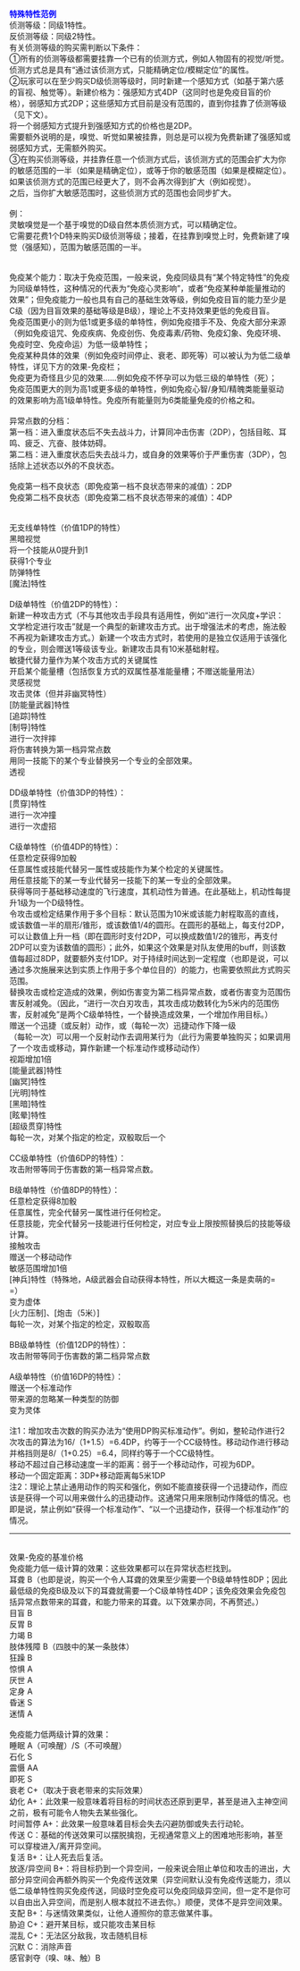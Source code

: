 <title>特殊特性范例</title>
<meta name="GENERATOR" content="WinCHM">
<meta http-equiv="Content-Type" content="text/html; charset=gb2312">
<br><strong><span style="color: blue" class="bbc_color">特殊特性范例</span></strong>
<br>侦测等级：同级1特性。
<br>反侦测等级：同级2特性。
<br>有关侦测等级的购买需判断以下条件：
<br>①所有的侦测等级都需要挂靠一个已有的侦测方式，例如人物固有的视觉/听觉。侦测方式总是具有“通过该侦测方式，只能精确定位/模糊定位”的属性。
<br>②玩家可以在至少购买D级侦测等级时，同时新建一个感知方式（如基于第六感的盲视、触觉等）。新建价格为：强感知方式4DP（这同时也是免疫目盲的价格），弱感知方式2DP；这些感知方式目前是没有范围的，直到你挂靠了侦测等级（见下文）。
<br>将一个弱感知方式提升到强感知方式的价格也是2DP。
<br>需要额外说明的是，嗅觉、听觉如果被挂靠，则总是可以视为免费新建了强感知或弱感知方式，无需额外购买。
<br>③在购买侦测等级，并挂靠任意一个侦测方式后，该侦测方式的范围会扩大为你的敏感范围的一半（如果是精确定位），或等于你的敏感范围（如果是模糊定位）。如果该侦测方式的范围已经更大了，则不会再次得到扩大（例如视觉）。
<br>之后，当你扩大敏感范围时，这些侦测方式的范围也会同步扩大。
<br>
<br>例：
<br>灵敏嗅觉是一个基于嗅觉的D级自然本质侦测方式，可以精确定位。
<br>它需要花费1个D特来购买D级侦测等级；接着，在挂靠到嗅觉上时，免费新建了嗅觉（强感知），范围为敏感范围的一半。
<br>
<br>
<br>免疫某个能力：取决于免疫范围，一般来说，免疫同级具有“某个特定特性”的免疫为同级单特性，这种情况的代表为“免疫心灵影响”，或者“免疫某种单能量推动的效果”；但免疫能力一般也具有自己的基础生效等级，例如免疫目盲的能力至少是C级（因为目盲效果的基础等级是B级），理论上不支持效果更低的免疫目盲。
<br>免疫范围更小的则为低1或更多级的单特性，例如免疫措手不及、免疫大部分来源（例如免疫诅咒、免疫疾病、免疫创伤、免疫毒素/药物、免疫幻象、免疫环境、免疫时空、免疫命运）为低一级单特性；
<br>免疫某种具体的效果（例如免疫时间停止、衰老、即死等）可以被认为为低二级单特性，详见下方的效果-免疫栏；
<br>免疫更为奇怪且少见的效果……例如免疫不怀孕可以为低三级的单特性（死）；
<br>免疫范围更大的则为高1或更多级的单特性，例如免疫心智/身知/精魄类能量驱动的效果影响为高1级单特性。免疫所有能量则为6类能量免疫的价格之和。
<br>
<br>异常点数的分档：
<br>第一档：进入重度状态后不失去战斗力，计算同冲击伤害（2DP），包括目眩、耳鸣、疲乏、亢奋、肢体妨碍。
<br>第二档：进入重度状态后失去战斗力，或自身的效果等价于严重伤害（3DP），包括除上述状态以外的不良状态。
<br>
<br>免疫第一档不良状态（即免疫第一档不良状态带来的减值）：2DP
<br>免疫第二档不良状态（即免疫第二档不良状态带来的减值）：4DP
<br>
<br>
<br>无支线单特性（价值1DP的特性）
<br>黑暗视觉
<br>将一个技能从0提升到1
<br>获得1个专业
<br>防弹特性
<br>[魔法]特性
<br>
<br>D级单特性（价值2DP的特性）：
<br>新建一种攻击方式（不与其他攻击手段具有适用性，例如“进行一次风度+学识：文学检定进行攻击”就是一个典型的新建攻击方式。出于增强法术的考虑，施法骰不再视为新建攻击方式。）新建一个攻击方式时，若使用的是独立仅适用于该强化的专业，则会赠送1等级该专业。新建攻击具有10米基础射程。
<br>敏捷代替力量作为某个攻击方式的关键属性
<br>开启某个能量槽（包括恢复方式的双属性基准能量槽；不赠送能量用法）
<br>灵感视觉
<br>攻击灵体（但并非幽冥特性）
<br>[防能量武器]特性
<br>[追踪]特性
<br>[制导]特性
<br>进行一次拌摔
<br>将伤害转换为第一档异常点数
<br>用同一技能下的某个专业替换另一个专业的全部效果。
<br>透视
<br>
<br>DD级单特性（价值3DP的特性）：
<br>[贯穿]特性
<br>进行一次冲撞
<br>进行一次虚招
<br>
<br>C级单特性（价值4DP的特性）：
<br>任意检定获得9加骰
<br>任意属性或技能代替另一属性或技能作为某个检定的关键属性。
<br>用任意技能下的某一专业代替另一技能下的某一专业的全部效果。
<br>获得等同于基础移动速度的飞行速度，其机动性为普通。在此基础上，机动性每提升1级为一个D级特性。
<br>令攻击或检定结果作用于多个目标：默认范围为10米或该能力射程取高的直线，或该数值一半的扇形/锥形，或该数值1/4的圆形。在圆形的基础上，每支付2DP，可以让数值上升一档（即在圆形时支付2DP，可以换成数值1/2的锥形，再支付2DP可以变为该数值的圆形）；此外，如果这个效果是对队友使用的buff，则该数值每超过8DP，就要额外支付1DP。对于持续时间达到一定程度（也即是说，可以通过多次施展来达到实质上作用于多个单位目的）的能力，也需要依照此方式购买范围。
<br>替换攻击或检定造成的效果，例如伤害变为第二档异常点数，或者伤害变为范围伤害反射减免。（因此，“进行一次白刃攻击，其攻击成功数转化为5米内的范围伤害，反射减免”是两个C级单特性，一个替换造成效果，一个增加作用目标。）
<br>赠送一个迅捷（或反射）动作，或（每轮一次）迅捷动作下降一级
<br>（每轮一次）可以用一个反射动作去调用某行为（此行为需要单独购买；如果调用了一个攻击或移动，算作新建一个标准动作或移动动作）
<br>视距增加1倍
<br>[能量武器]特性
<br>[幽冥]特性
<br>[光明]特性
<br>[黑暗]特性
<br>[眩晕]特性
<br>[超级贯穿]特性
<br>每轮一次，对某个指定的检定，双骰取后一个
<br>
<br>CC级单特性（价值6DP的特性）：
<br>攻击附带等同于伤害数的第一档异常点数。
<br>
<br>B级单特性（价值8DP的特性）：
<br>任意检定获得8加骰
<br>任意属性，完全代替另一属性进行任何检定。
<br>任意技能，完全代替另一技能进行任何检定，对应专业上限按照替换后的技能等级计算。
<br>接触攻击
<br>赠送一个移动动作
<br>敏感范围增加1倍
<br>[神兵]特性（特殊地，A级武器会自动获得本特性，所以大概这一条是卖萌的= =）
<br>变为虚体
<br>[火力压制]、[炮击（5米）]
<br>每轮一次，对某个指定的检定，双骰取高
<br>
<br>BB级单特性（价值12DP的特性）：
<br>攻击附带等同于伤害数的第二档异常点数
<br>
<br>A级单特性（价值16DP的特性）：
<br>赠送一个标准动作
<br>带来源的忽略某一种类型的防御
<br>变为灵体
<br>
<br>注1：增加攻击次数的购买办法为“使用DP购买标准动作”。例如，整轮动作进行2次攻击的算法为16/（1+1.5）=6.4DP，约等于一个CC级特性。移动动作进行移动并格挡则是8/（1+0.25）=6.4，同样约等于一个CC级特性。
<br>移动不超过自己移动速度一半的距离：弱于一个移动动作，可视为6DP。
<br>移动一个固定距离：3DP+移动距离每5米1DP
<br>注2：理论上禁止通用动作的购买和强化，例如不能直接获得一个迅捷动作，而应该是获得一个可以用来做什么的迅捷动作。这通常只用来限制动作降低的情况。也即是说，禁止例如“获得一个标准动作”、“以一个迅捷动作，获得一个标准动作”的情况。
<br>
<Hr>
<br>效果-免疫的基准价格
<br>免疫能力低一级计算的效果：这些效果都可以在异常状态栏找到。
<br>耳聋 B（也即是说，购买一个令人耳聋的效果至少需要一个B级单特性8DP；因此最低级的免疫B级及以下的耳聋就需要一个C级单特性4DP；该免疫效果会免疫包括异常点数带来的耳聋，和能力带来的耳聋。以下效果亦同，不再赘述。）
<br>目盲 B
<br>反胃 B
<br>力竭 B
<br>肢体残障 B（四肢中的某一条肢体）
<br>狂躁 B
<br>惊惧 A
<br>厌世 A
<br>定身 A
<br>昏迷 S
<br>迷情 A
<br>
<br>免疫能力低两级计算的效果：
<br>睡眠 A（可唤醒）/S（不可唤醒） 
<br>石化 S
<br>震慑 AA
<br>即死 S
<br>衰老 C+（取决于衰老带来的实际效果）
<br>幼化 A+：此效果一般意味着将目标的时间状态还原到更早，甚至是进入主神空间之前，极有可能令人物失去某些强化。
<br>时间暂停 A+：此效果一般意味着目标会失去闪避防御或失去行动轮。
<br>传送 C：基础的传送效果可以摆脱擒抱，无视通常意义上的困难地形影响，甚至可以穿梭进入/离开异空间。
<br>复活 B+：让人死去后复活。
<br>放逐/异空间 B+：将目标扔到一个异空间，一般来说会阻止单位和攻击的进出，大部分异空间会再额外购买一个免疫传送效果（异空间默认没有免疫传送能力，须以低二级单特性购买免疫传送，同级时空免疫可以免疫同级异空间，但一定不是你可以自由出入异空间，而是别人根本就拉不进去你。）顺便，灵体不是异空间效果。
<br>支配 B+：与迷情效果类似，让他人遵照你的意志做某件事。
<br>胁迫 C+：避开某目标，或只能攻击某目标
<br>混乱 C+：无法区分敌我，攻击随机目标
<br>沉默 C：消除声音
<br>感官剥夺（嗅、味、触）B 